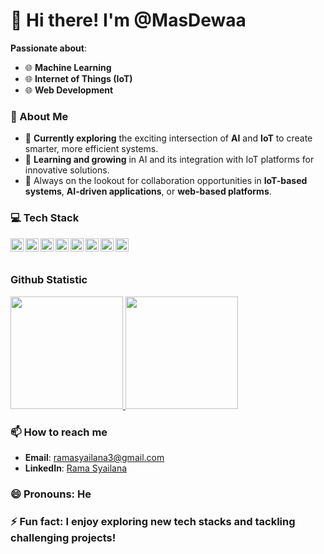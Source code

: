 # 👋 Hi there! I'm **@MasDewaa**

**Passionate about**:  
- 🌐 **Machine Learning**  
- 🌐 **Internet of Things (IoT)**  
- 🌐 **Web Development**

### 🚀 About Me
- 🔭 **Currently exploring** the exciting intersection of **AI** and **IoT** to create smarter, more efficient systems.  
- 🌱 **Learning and growing** in AI and its integration with IoT platforms for innovative solutions.  
- 💼 Always on the lookout for collaboration opportunities in **IoT-based systems**, **AI-driven applications**, or **web-based platforms**.

### 💻 Tech Stack
  <a href="#"><img align="left" alt="Python" title="Python" width="21px" src="https://upload.wikimedia.org/wikipedia/commons/c/c3/Python-logo-notext.svg" /></a>
  <a href="#"><img align="left" alt="JavaScript" title="JavaScript" width="21px" src="https://upload.wikimedia.org/wikipedia/commons/9/99/Unofficial_JavaScript_logo_2.svg" /></a>
  <a href="#"><img align="left" alt="HTML/CSS" title="HTML/CSS" width="21px" src="https://upload.wikimedia.org/wikipedia/commons/6/61/HTML5_logo_and_wordmark.svg" /></a>
  <a href="https://www.tensorflow.org/"><img align="left" alt="TensorFlow" title="TensorFlow" width="21px" src="https://upload.wikimedia.org/wikipedia/commons/2/2d/Tensorflow_logo.svg" /></a>
  <a href="https://flask.palletsprojects.com/"><img align="left" alt="Flask" title="Flask" width="21px" src="https://upload.wikimedia.org/wikipedia/commons/3/3c/Flask_logo.svg" /></a>
  <a href="https://nodejs.org/"><img align="left" alt="NodeJS" title="NodeJS" width="21px" src="https://seeklogo.com/images/N/nodejs-logo-FBE122E377-seeklogo.com.png" /></a>
  <a href="https://csharp-station.com"><img align="left" alt="C#" title="C#" width="21px" src="https://cdn.worldvectorlogo.com/logos/react-2.svg](https://en.wikipedia.org/wiki/File:C_Sharp_Logo_2023.svg" /></a>
  <a href="https://cplusplus.com/"><img align="left" alt="C++" title="C++" width="21px" src="https://www.google.com/url?sa=i&url=https%3A%2F%2Fen.wikipedia.org%2Fwiki%2FC%252B%252B&psig=AOvVaw1lDoAk5z-TLKip15qoTMXa&ust=1728444703611000&source=images&cd=vfe&opi=89978449&ved=0CBQQjRxqFwoTCLjH4rbs_YgDFQAAAAAdAAAAABAE" /></a>
  
  <br>
  <br>

### Github Statistic
<p align="left">
<a href="https://github.com/MasDewaa">
  <img height="180em" src="https://github-readme-stats-eight-theta.vercel.app/api?username=MasDewaa&show_icons=true&theme=algolia&include_all_commits=true&count_private=true"/>
  <img height="180em" src="https://github-readme-stats-eight-theta.vercel.app/api/top-langs/?username=MasDewaa&layout=compact&langs_count=8&theme=algolia"/>
</a>
</p>

### 📫 How to reach me
- **Email**: [ramasyailana3@gmail.com](mailto:ramasyailana3@gmail.com)  
- **LinkedIn**: [Rama Syailana](https://www.linkedin.com/in/ramasyailana/)

### 😄 Pronouns: He 
### ⚡ Fun fact: I enjoy exploring new tech stacks and tackling challenging projects!
